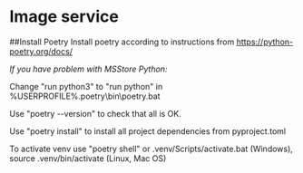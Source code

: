 # Image service

##Install Poetry
Install poetry according to instructions from https://python-poetry.org/docs/

*If you have problem with MSStore Python:*

Change "run python3" to "run python" in %USERPROFILE%.poetry\bin\poetry.bat 

Use "poetry --version" to check that all is OK.  

Use "poetry install" to install all project dependencies from pyproject.toml

To activate venv use "poetry shell" or
.venv/Scripts/activate.bat (Windows), source .venv/bin/activate (Linux, Mac OS)

